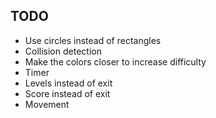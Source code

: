 
## TODO

* Use circles instead of rectangles
* Collision detection
* Make the colors closer to increase difficulty
* Timer
* Levels instead of exit
* Score instead of exit
* Movement
